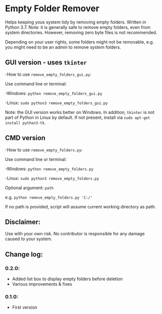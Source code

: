 # Empty Folder Remover

Helps keeping yous system tidy by removing empty folders. Written in Python 3.7.
Note: it is generally safe to remove empty folders, even from system directories. However, removing zero byte files is not recommended.

Depending on your user rights, some folders might not be removable, e.g. you might need to be an admin to remove system folders.

## GUI version - uses `tkinter`

-How to use `remove_empty_folders_gui.py`:

Use command line or terminal:

-Windows: `python remove_empty_folders_gui.py`

-Linux: `sudo python3 remove_empty_folders_gui.py`

Note: the GUI version works better on Windows. In addition, `tkinter` is not part of Python in Linux by default. If not present, install via `sudo apt-get install python3-tk`.

## CMD version

-How to use `remove_empty_folders.py`:

Use command line or terminal:

-Windows: `python remove_empty_folders.py`

-Linux: `sudo python3 remove_empty_folders.py`

Optional argument: `path`

e.g. `python remove_empty_folders.py 'C:/'`

If no path is provided, script will assume current working directory as path.



## Disclaimer:

Use with your own risk. No contributor is responsible for any damage caused to your system.


## Change log:
### 0.2.0:
- Added list box to display empty folders before deletion
- Various improvements & fixes

### 0.1.0:
- First version